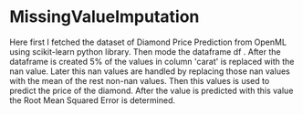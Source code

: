 # MissingValueImputation
Here first I fetched the dataset of Diamond Price Prediction from OpenML using scikit-learn python library. Then mode the dataframe df . After the dataframe is created 5% of the values in column 'carat' is replaced with the nan value. Later this nan values are handled by replacing those nan values with the mean of the rest non-nan values. Then this values is used to predict the price of the diamond. After the value is predicted with this value the Root Mean Squared Error is determined.
